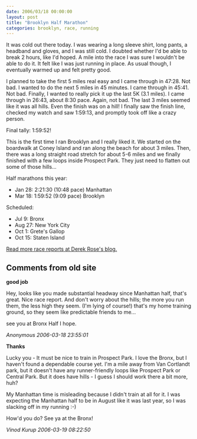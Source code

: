 ```yaml
---
date: 2006/03/18 00:00:00
layout: post
title: "Brooklyn Half Marathon"
categories: brooklyn, race, running
---
```


It was cold out there today. I was wearing a long sleeve shirt, long pants, a headband and gloves, and I was still cold. I doubted whether I'd be able to break 2 hours, like I'd hoped. A mile into the race I was sure I wouldn't be able to do it. It felt like I was just running in place. As usual though, I eventually warmed up and felt pretty good.

I planned to take the first 5 miles real easy and I came through in 47:28. Not bad. I wanted to do the next 5 miles in 45 minutes. I came through in 45:41. Not  bad. Finally, I wanted to really pick it up the last 5K (3.1 miles). I came through in 26:43, about 8:30 pace. Again, not bad. The last 3 miles seemed like it was all hills. Even the finish was on a hill! I finally saw the finish line, checked my watch and saw 1:59:13, and promptly took off like a crazy person.

Final tally: 1:59:52!

This is the first time I ran Brooklyn and I really liked it. We started on the boardwalk at Coney Island and ran along the beach for about 3 miles. Then, there was a long straight road stretch for about 5-6 miles and we finally finished with a few loops inside Prospect Park. They just need to flatten out some of those hills... 

Half marathons this year: 

- Jan 28: 2:21:30 (10:48 pace) Manhattan
- Mar 18: 1:59:52 (9:09 pace) Brooklyn

Scheduled:

- Jul 9: Bronx
- Aug 27: New York City
- Oct 1: Grete's Gallop
- Oct 15: Staten Island

[Read more race reports at Derek Rose's blog.](http://derekrose.com/wp/?p=864)

<div id="comment-box">
<h2>Comments from old site</h2>

<div class="one-comment">
<p><b>good job</b></p>
<p>
Hey, looks like you made substantial headway since Manhattan half,
that's great.  Nice race report.  And don't worry about the hills; the
more you run them, the less high they seem.  (I'm lying of course!)
that's my home training ground, so they seem like predictable friends
to me...
</p>
<p>
see you at Bronx Half I hope.
</p>
<address class="signature">
<span class="author">Anonymous</span>
<span class="date">2006-03-18 23:55:01</span>
</address>
</div>

<div class="my-comment">
<p><b>Thanks</b></p>
<p>
Lucky you - It must be nice to train in Prospect Park. I love the
Bronx, but I haven't found a dependable course yet. I'm a mile away
from Van Cortlandt park, but it doesn't have any runner-friendly loops
like Prospect Park or Central Park. But it does have hills - I guess I
should work there a bit more, huh?
</p>
<p>
My Manhattan time is misleading because I didn't train at all for
it. I was expecting the Manhattan half to be in August like it was
last year, so I was slacking off in my running :-)
</p>
<p>
How'd you do? See ya at the Bronx!
</p>
<address class="signature">
<span class="author">Vinod Kurup</span>
<span class="date">2006-03-19 08:22:50</span>
</address>
</div>

</div>
